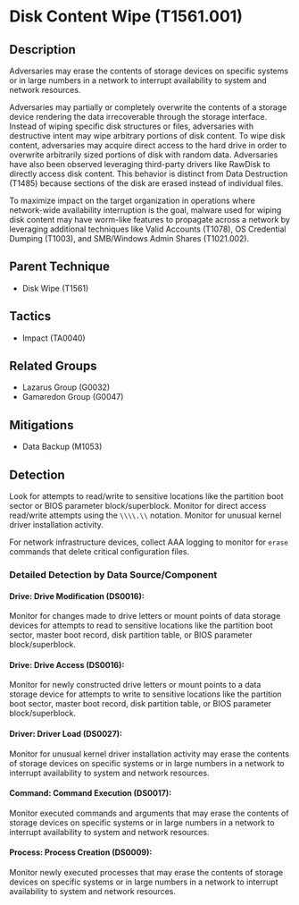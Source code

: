 # Disk Content Wipe (T1561.001)

## Description
Adversaries may erase the contents of storage devices on specific systems or in large numbers in a network to interrupt availability to system and network resources.

Adversaries may partially or completely overwrite the contents of a storage device rendering the data irrecoverable through the storage interface. Instead of wiping specific disk structures or files, adversaries with destructive intent may wipe arbitrary portions of disk content. To wipe disk content, adversaries may acquire direct access to the hard drive in order to overwrite arbitrarily sized portions of disk with random data. Adversaries have also been observed leveraging third-party drivers like RawDisk to directly access disk content. This behavior is distinct from Data Destruction (T1485) because sections of the disk are erased instead of individual files.

To maximize impact on the target organization in operations where network-wide availability interruption is the goal, malware used for wiping disk content may have worm-like features to propagate across a network by leveraging additional techniques like Valid Accounts (T1078), OS Credential Dumping (T1003), and SMB/Windows Admin Shares (T1021.002).

## Parent Technique
- Disk Wipe (T1561)

## Tactics
- Impact (TA0040)

## Related Groups
- Lazarus Group (G0032)
- Gamaredon Group (G0047)

## Mitigations
- Data Backup (M1053)

## Detection
Look for attempts to read/write to sensitive locations like the partition boot sector or BIOS parameter block/superblock. Monitor for direct access read/write attempts using the ```\\\\.\\``` notation. Monitor for unusual kernel driver installation activity.

For network infrastructure devices, collect AAA logging to monitor for `erase` commands that delete critical configuration files.

### Detailed Detection by Data Source/Component
#### Drive: Drive Modification (DS0016): 
Monitor for changes made to drive letters or mount points of data storage devices for attempts to read to sensitive locations like the partition boot sector, master boot record, disk partition table, or BIOS parameter block/superblock.

#### Drive: Drive Access (DS0016): 
Monitor for newly constructed drive letters or mount points to a data storage device for attempts to write to sensitive locations like the partition boot sector, master boot record, disk partition table, or BIOS parameter block/superblock.

#### Driver: Driver Load (DS0027): 
Monitor for unusual kernel driver installation activity may erase the contents of storage devices on specific systems or in large numbers in a network to interrupt availability to system and network resources.

#### Command: Command Execution (DS0017): 
Monitor executed commands and arguments that may erase the contents of storage devices on specific systems or in large numbers in a network to interrupt availability to system and network resources.

#### Process: Process Creation (DS0009): 
Monitor newly executed processes that may erase the contents of storage devices on specific systems or in large numbers in a network to interrupt availability to system and network resources.

